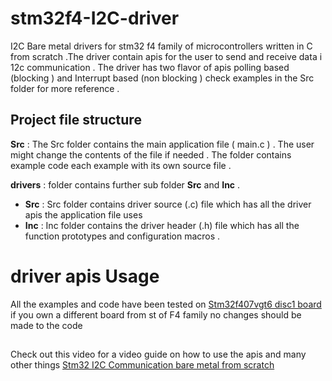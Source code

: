 
# stm32f4-I2C-driver
I2C Bare metal drivers for stm32 f4 family of microcontrollers written in C from scratch .The driver contain apis for the user to send and receive data i 12c communication . The driver has two flavor of apis polling based (blocking ) and Interrupt based (non blocking ) check  examples in the Src folder for more reference .   

## Project file structure 

**Src** :   The Src folder contains the main application file ( main.c )  .  The user might change the contents of the file if needed . The folder contains example code each example with its own source file . 

**drivers** : folder contains further sub folder  **Src** and **Inc**   .
- **Src** : Src folder contains driver source (.c) file which has all the driver apis the application file uses 
- **Inc** : Inc folder contains the  driver header (.h) file which has all the function prototypes and configuration macros .  


# driver apis Usage  
All the examples and code have been tested on [Stm32f407vgt6 disc1 board](https://www.st.com/en/evaluation-tools/stm32f4discovery.html) if you own a different board from st of F4 family no changes should be made to the code 
##
 Check out this video for a video guide on how to use the apis and many other things [Stm32 I2C Communication bare metal from scratch](https://www.st.com/en/evaluation-tools/stm32f4discovery.html) 
